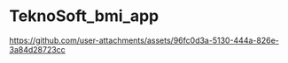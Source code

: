 # TeknoSoft_bmi_app


https://github.com/user-attachments/assets/96fc0d3a-5130-444a-826e-3a84d28723cc
